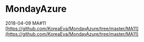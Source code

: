 # MondayAzure

2018-04-09 MA#11 [https://github.com/KoreaEva/MondayAzure/tree/master/MA11](https://github.com/KoreaEva/MondayAzure/tree/master/MA11)<br>